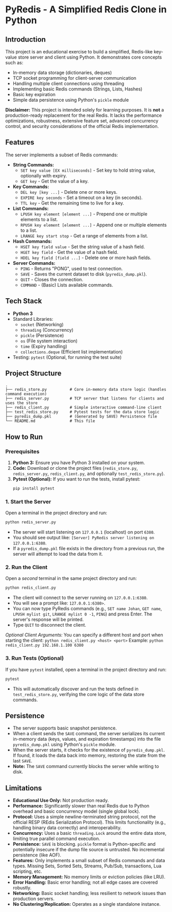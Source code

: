 # PyRedis - A Simplified Redis Clone in Python

## Introduction

This project is an educational exercise to build a simplified, Redis-like key-value store server and client using Python. It demonstrates core concepts such as:

*   In-memory data storage (dictionaries, deques)
*   TCP socket programming for client-server communication
*   Handling multiple client connections using threading
*   Implementing basic Redis commands (Strings, Lists, Hashes)
*   Basic key expiration
*   Simple data persistence using Python's `pickle` module

**Disclaimer:** This project is intended solely for learning purposes. It is **not** a production-ready replacement for the real Redis. It lacks the performance optimizations, robustness, extensive feature set, advanced concurrency control, and security considerations of the official Redis implementation.

## Features

The server implements a subset of Redis commands:

*   **String Commands:**
    *   `SET key value [EX milliseconds]` - Set key to hold string value, optionally with expiry.
    *   `GET key` - Get the value of a key.
*   **Key Commands:**
    *   `DEL key [key ...]` - Delete one or more keys.
    *   `EXPIRE key seconds` - Set a timeout on a key (in seconds).
    *   `TTL key` - Get the remaining time to live for a key.
*   **List Commands:**
    *   `LPUSH key element [element ...]` - Prepend one or multiple elements to a list.
    *   `RPUSH key element [element ...]` - Append one or multiple elements to a list.
    *   `LRANGE key start stop` - Get a range of elements from a list.
*   **Hash Commands:**
    *   `HSET key field value` - Set the string value of a hash field.
    *   `HGET key field` - Get the value of a hash field.
    *   `HDEL key field [field ...]` - Delete one or more hash fields.
*   **Server Commands:**
    *   `PING` - Returns "PONG", used to test connection.
    *   `SAVE` - Saves the current dataset to disk (`pyredis_dump.pkl`).
    *   `QUIT` - Closes the connection.
    *   `COMMAND` - (Basic) Lists available commands.

## Tech Stack

*   **Python 3**
*   Standard Libraries:
    *   `socket` (Networking)
    *   `threading` (Concurrency)
    *   `pickle` (Persistence)
    *   `os` (File system interaction)
    *   `time` (Expiry handling)
    *   `collections.deque` (Efficient list implementation)
*   Testing: `pytest` (Optional, for running the test suite)

## Project Structure

```
.
├── redis_store.py          # Core in-memory data store logic (handles command execution)
├── redis_server.py         # TCP server that listens for clients and uses the store
├── redis_client.py         # Simple interactive command-line client
├── test_redis_store.py     # Pytest tests for the data store logic
├── pyredis_dump.pkl        # (Generated by SAVE) Persistence file
└── README.md               # This file
```

## How to Run

### Prerequisites

1.  **Python 3:** Ensure you have Python 3 installed on your system.
2.  **Code:** Download or clone the project files (`redis_store.py`, `redis_server.py`, `redis_client.py`, and optionally `test_redis_store.py`).
3.  **Pytest (Optional):** If you want to run the tests, install pytest:
    ```bash
    pip install pytest
    ```

### 1. Start the Server

Open a terminal in the project directory and run:

```bash
python redis_server.py
```

*   The server will start listening on `127.0.0.1` (localhost) on port `6380`.
*   You should see output like: `[Server] PyRedis server listening on 127.0.0.1:6380`.
*   If a `pyredis_dump.pkl` file exists in the directory from a previous run, the server will attempt to load the data from it.

### 2. Run the Client

Open a *second* terminal in the same project directory and run:

```bash
python redis_client.py
```

*   The client will connect to the server running on `127.0.0.1:6380`.
*   You will see a prompt like: `127.0.0.1:6380>`.
*   You can now type PyRedis commands (e.g., `SET name Johan`, `GET name`, `LPUSH mylist git`, `LRANGE mylist 0 -1`, `PING`) and press Enter. The server's response will be printed.
*   Type `QUIT` to disconnect the client.

*Optional Client Arguments:* You can specify a different host and port when starting the client:
`python redis_client.py <host> <port>`
Example: `python redis_client.py 192.168.1.100 6380`

### 3. Run Tests (Optional)

If you have `pytest` installed, open a terminal in the project directory and run:

```bash
pytest
```

*   This will automatically discover and run the tests defined in `test_redis_store.py`, verifying the core logic of the data store commands.

## Persistence

*   The server supports basic snapshot persistence.
*   When a client sends the `SAVE` command, the server serializes its current in-memory data (keys, values, and expiration timestamps) into the file `pyredis_dump.pkl` using Python's `pickle` module.
*   When the server starts, it checks for the existence of `pyredis_dump.pkl`. If found, it loads the data back into memory, restoring the state from the last `SAVE`.
*   **Note:** The `SAVE` command currently blocks the server while writing to disk.

## Limitations

*   **Educational Use Only:** Not production ready.
*   **Performance:** Significantly slower than real Redis due to Python overhead and basic concurrency model (single global lock).
*   **Protocol:** Uses a simple newline-terminated string protocol, not the official RESP (REdis Serialization Protocol). This limits functionality (e.g., handling binary data correctly) and interoperability.
*   **Concurrency:** Uses a basic `threading.Lock` around the entire data store, limiting true parallel command execution.
*   **Persistence:** `SAVE` is blocking. `pickle` format is Python-specific and potentially insecure if the dump file source is untrusted. No incremental persistence (like AOF).
*   **Features:** Only implements a small subset of Redis commands and data types. Missing Sets, Sorted Sets, Streams, Pub/Sub, transactions, Lua scripting, etc.
*   **Memory Management:** No memory limits or eviction policies (like LRU).
*   **Error Handling:** Basic error handling; not all edge cases are covered robustly.
*   **Networking:** Basic socket handling; less resilient to network issues than production servers.
*   **No Clustering/Replication:** Operates as a single standalone instance.
